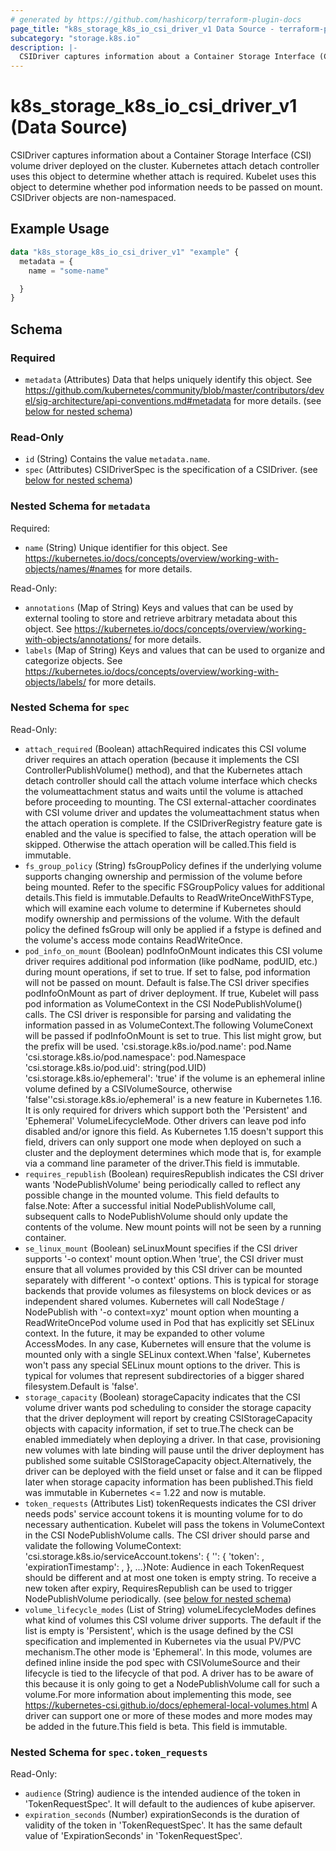 ```yaml
---
# generated by https://github.com/hashicorp/terraform-plugin-docs
page_title: "k8s_storage_k8s_io_csi_driver_v1 Data Source - terraform-provider-k8s"
subcategory: "storage.k8s.io"
description: |-
  CSIDriver captures information about a Container Storage Interface (CSI) volume driver deployed on the cluster. Kubernetes attach detach controller uses this object to determine whether attach is required. Kubelet uses this object to determine whether pod information needs to be passed on mount. CSIDriver objects are non-namespaced.
---
```


# k8s_storage_k8s_io_csi_driver_v1 (Data Source)

CSIDriver captures information about a Container Storage Interface (CSI) volume driver deployed on the cluster. Kubernetes attach detach controller uses this object to determine whether attach is required. Kubelet uses this object to determine whether pod information needs to be passed on mount. CSIDriver objects are non-namespaced.

## Example Usage

```terraform
data "k8s_storage_k8s_io_csi_driver_v1" "example" {
  metadata = {
    name = "some-name"

  }
}
```

<!-- schema generated by tfplugindocs -->
## Schema

### Required

- `metadata` (Attributes) Data that helps uniquely identify this object. See https://github.com/kubernetes/community/blob/master/contributors/devel/sig-architecture/api-conventions.md#metadata for more details. (see [below for nested schema](#nestedatt--metadata))

### Read-Only

- `id` (String) Contains the value `metadata.name`.
- `spec` (Attributes) CSIDriverSpec is the specification of a CSIDriver. (see [below for nested schema](#nestedatt--spec))

<a id="nestedatt--metadata"></a>
### Nested Schema for `metadata`

Required:

- `name` (String) Unique identifier for this object. See https://kubernetes.io/docs/concepts/overview/working-with-objects/names/#names for more details.

Read-Only:

- `annotations` (Map of String) Keys and values that can be used by external tooling to store and retrieve arbitrary metadata about this object. See https://kubernetes.io/docs/concepts/overview/working-with-objects/annotations/ for more details.
- `labels` (Map of String) Keys and values that can be used to organize and categorize objects. See https://kubernetes.io/docs/concepts/overview/working-with-objects/labels/ for more details.


<a id="nestedatt--spec"></a>
### Nested Schema for `spec`

Read-Only:

- `attach_required` (Boolean) attachRequired indicates this CSI volume driver requires an attach operation (because it implements the CSI ControllerPublishVolume() method), and that the Kubernetes attach detach controller should call the attach volume interface which checks the volumeattachment status and waits until the volume is attached before proceeding to mounting. The CSI external-attacher coordinates with CSI volume driver and updates the volumeattachment status when the attach operation is complete. If the CSIDriverRegistry feature gate is enabled and the value is specified to false, the attach operation will be skipped. Otherwise the attach operation will be called.This field is immutable.
- `fs_group_policy` (String) fsGroupPolicy defines if the underlying volume supports changing ownership and permission of the volume before being mounted. Refer to the specific FSGroupPolicy values for additional details.This field is immutable.Defaults to ReadWriteOnceWithFSType, which will examine each volume to determine if Kubernetes should modify ownership and permissions of the volume. With the default policy the defined fsGroup will only be applied if a fstype is defined and the volume's access mode contains ReadWriteOnce.
- `pod_info_on_mount` (Boolean) podInfoOnMount indicates this CSI volume driver requires additional pod information (like podName, podUID, etc.) during mount operations, if set to true. If set to false, pod information will not be passed on mount. Default is false.The CSI driver specifies podInfoOnMount as part of driver deployment. If true, Kubelet will pass pod information as VolumeContext in the CSI NodePublishVolume() calls. The CSI driver is responsible for parsing and validating the information passed in as VolumeContext.The following VolumeConext will be passed if podInfoOnMount is set to true. This list might grow, but the prefix will be used. 'csi.storage.k8s.io/pod.name': pod.Name 'csi.storage.k8s.io/pod.namespace': pod.Namespace 'csi.storage.k8s.io/pod.uid': string(pod.UID) 'csi.storage.k8s.io/ephemeral': 'true' if the volume is an ephemeral inline volume                                defined by a CSIVolumeSource, otherwise 'false''csi.storage.k8s.io/ephemeral' is a new feature in Kubernetes 1.16. It is only required for drivers which support both the 'Persistent' and 'Ephemeral' VolumeLifecycleMode. Other drivers can leave pod info disabled and/or ignore this field. As Kubernetes 1.15 doesn't support this field, drivers can only support one mode when deployed on such a cluster and the deployment determines which mode that is, for example via a command line parameter of the driver.This field is immutable.
- `requires_republish` (Boolean) requiresRepublish indicates the CSI driver wants 'NodePublishVolume' being periodically called to reflect any possible change in the mounted volume. This field defaults to false.Note: After a successful initial NodePublishVolume call, subsequent calls to NodePublishVolume should only update the contents of the volume. New mount points will not be seen by a running container.
- `se_linux_mount` (Boolean) seLinuxMount specifies if the CSI driver supports '-o context' mount option.When 'true', the CSI driver must ensure that all volumes provided by this CSI driver can be mounted separately with different '-o context' options. This is typical for storage backends that provide volumes as filesystems on block devices or as independent shared volumes. Kubernetes will call NodeStage / NodePublish with '-o context=xyz' mount option when mounting a ReadWriteOncePod volume used in Pod that has explicitly set SELinux context. In the future, it may be expanded to other volume AccessModes. In any case, Kubernetes will ensure that the volume is mounted only with a single SELinux context.When 'false', Kubernetes won't pass any special SELinux mount options to the driver. This is typical for volumes that represent subdirectories of a bigger shared filesystem.Default is 'false'.
- `storage_capacity` (Boolean) storageCapacity indicates that the CSI volume driver wants pod scheduling to consider the storage capacity that the driver deployment will report by creating CSIStorageCapacity objects with capacity information, if set to true.The check can be enabled immediately when deploying a driver. In that case, provisioning new volumes with late binding will pause until the driver deployment has published some suitable CSIStorageCapacity object.Alternatively, the driver can be deployed with the field unset or false and it can be flipped later when storage capacity information has been published.This field was immutable in Kubernetes <= 1.22 and now is mutable.
- `token_requests` (Attributes List) tokenRequests indicates the CSI driver needs pods' service account tokens it is mounting volume for to do necessary authentication. Kubelet will pass the tokens in VolumeContext in the CSI NodePublishVolume calls. The CSI driver should parse and validate the following VolumeContext: 'csi.storage.k8s.io/serviceAccount.tokens': {  '<audience>': {    'token': <token>,    'expirationTimestamp': <expiration timestamp in RFC3339>,  },  ...}Note: Audience in each TokenRequest should be different and at most one token is empty string. To receive a new token after expiry, RequiresRepublish can be used to trigger NodePublishVolume periodically. (see [below for nested schema](#nestedatt--spec--token_requests))
- `volume_lifecycle_modes` (List of String) volumeLifecycleModes defines what kind of volumes this CSI volume driver supports. The default if the list is empty is 'Persistent', which is the usage defined by the CSI specification and implemented in Kubernetes via the usual PV/PVC mechanism.The other mode is 'Ephemeral'. In this mode, volumes are defined inline inside the pod spec with CSIVolumeSource and their lifecycle is tied to the lifecycle of that pod. A driver has to be aware of this because it is only going to get a NodePublishVolume call for such a volume.For more information about implementing this mode, see https://kubernetes-csi.github.io/docs/ephemeral-local-volumes.html A driver can support one or more of these modes and more modes may be added in the future.This field is beta. This field is immutable.

<a id="nestedatt--spec--token_requests"></a>
### Nested Schema for `spec.token_requests`

Read-Only:

- `audience` (String) audience is the intended audience of the token in 'TokenRequestSpec'. It will default to the audiences of kube apiserver.
- `expiration_seconds` (Number) expirationSeconds is the duration of validity of the token in 'TokenRequestSpec'. It has the same default value of 'ExpirationSeconds' in 'TokenRequestSpec'.
